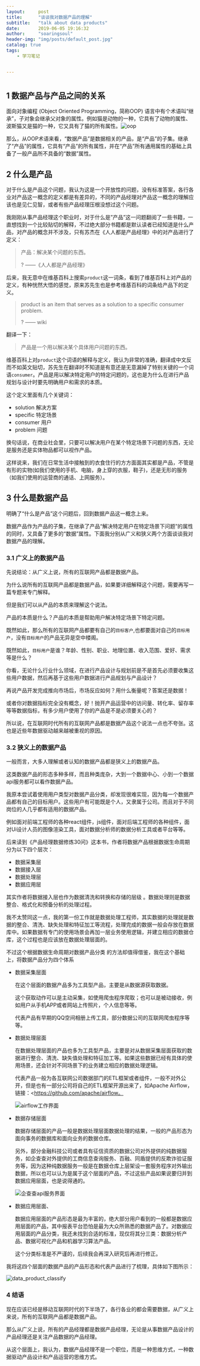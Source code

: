 ```yaml
---
layout:     post
title:      "谈谈我对数据产品的理解"
subtitle:   "talk about data products"
date:       2019-06-05 19:16:32
author:     "soaringsoul"
header-img: "img/posts/default_post.jpg"
catalog: true
tags:
    - 学习笔记


---
```


# 
## 1 数据产品与产品之间的关系

面向对象编程 (Object Oriented Programming，简称OOP) 语言中有个术语叫“继承”，子对象会继承父对象的属性。例如猫是动物的一种，它具有了动物的属性、波斯猫又是猫的一种，它又具有了猫的所有属性。![oop](/img/oop.jpg)

那么，从OOP术语来看，“数据产品”是数据相关的产品，是“产品”的子集。继承了“产品”的属性，它具有“产品”的所有属性，并在“产品”所有通用属性的基础上具备了一般产品所不具备的“数据”属性。

## 2 什么是产品

对于什么是产品这个问题，我认为这是一个开放性的问题，没有标准答案，各行各业对产品这一概念的定义都是有差异的，不同的产品经理对产品这一概念的理解应该也是见仁见智，或者有些产品经理压根没想过这个问题。



我刚刚从事产品经理这个职业时，对于什么是”产品”这一问题翻阅了一些书籍，一直想找到一个比较贴切的解释，不过绝大部分书籍都是默认读者已经知道是什么产品，对产品的概念并不涉及，只有苏杰在《人人都是产品经理》中的对产品进行了定义：

> 产品：解决某个问题的东西。
>
> ?															                   ——《人人都是产品经理》

后来，我无意中在维基百科上搜索`product`这一词条，看到了维基百科上对产品的定义，有种恍然大悟的感觉，原来苏先生也是参考维基百科的词条给产品下的定义。

> product is an item that serves as a solution to a specific consumer problem.
>
> ?                                                                                       —— wiki

翻译一下：

> 产品是一个用以解决某个具体用户问题的东西。

维基百科上对`product`这个词语的解释与定义，我认为非常的准确，翻译成中文反而不如英文贴切，苏先生在翻译时不知道是有意还是无意漏掉了特别关键的一个词语`consumer`。产品是用以解决特定用户的特定问题的，这也是为什么在进行产品规划与设计时要先明确用户和需求的本质。

这个定义里面有几个关键词：

* solution 解决方案
* specific 特定场景
* consumer 用户
* problem 问题



换句话说，在商业社会里，只要可以解决用户在某个特定场景下问题的东西，无论是服务还是实体物品都可以视作产品。

这样说来，我们在日常生活中接触到的衣食住行的方方面面其实都是产品，不管是有形的实物(如我们使用的手机、电脑，身上穿的衣服，鞋子)，还是无形的服务（如我们使用的运营商的通话、上网服务）。



## 3 什么是数据产品

明确了“什么是产品”这个问题后，回到数据产品这一概念上来。

数据产品作为产品的子集，在继承了产品“解决特定用户在特定场景下问题”的属性的同时，又具备了更多的“数据”属性。下面我分别从广义和狭义两个方面谈谈我对数据产品的理解。



### 3.1 广义上的数据产品

先说结论：从广义上说，所有的互联网产品都是数据产品。

为什么说所有的互联网产品都是数据产品，如果要详细解释这个问题，需要再写一篇专题来专门解释。

但是我们可以从产品的本质来理解这个说法。

产品的本质是什么？产品的本质是帮助用户解决特定场景下特定问题。

既然如此，那么所有的互联网产品都要有自己的`目标客户`,也都要面对自己的`目标用户`，没有`目标用户`的产品无异是空中楼阁。

既然如此，`目标用户`是谁？年龄、性别、职业、地理位置、收入范围、爱好、需求等是什么？

你看，无论什么行业什么领域，在进行产品设计与规划前是不是首先必须要收集这些用户数据，然后再基于这些用户数据进行产品规划与产品设计？

再说产品开发完成推向市场后，市场反应如何？用什么衡量呢？答案还是数据！

或者你对数据指标完全没有概念，好！抛开产品运营中的访问量、转化率、留存率等等数据指标，有多少用户使用了你的产品是不是必须要关心的？

所以说，在互联网时代所有的互联网产品都是数据产品这个说法一点也不夸张。这也是近些年数据驱动越来越被重视的原因。



### 3.2 狭义上的数据产品

一般而言，大多人理解或者认知的数据产品都是狭义上的数据产品。

这类数据产品的形态多种多样，而且种类庞杂，大到一个数据中心、小到一个数据api服务都可以看作数据产品。

我原本尝试着使用用户类型对数据产品分类，却发现很难实现，因为每一个数据产品都有自己的目标用户。这些用户有可能既是个人，又隶属于公司。而且对于不同岗位的人几乎都有适用的数据产品。

例如面对前端工程师的各种react组件，js组件，面对后端工程师的各种组件，面对Ui设计人员的图像渲染工具，面对数据分析师的数据分析工具或者平台等等。

后来读到《产品经理数据修炼30问》这本书，作者将数据产品根据数据生命周期分为以下四个层次：

* 数据采集层
* 数据接入层
* 数据处理层
* 数据应用层

其实作者将数据接入层也作为数据清洗和转换和存储的层级 。数据处理则是数据整合、格式化和预备分析的处理过程。

我不太赞同这一点，我的第一份工作就是数据处理工程师，其实数据的处理就是数据的整合、清洗、缺失处理和特征加工等流程，处理完成的数据一般会存放在数据库中。如果数据有专门的使用场景会再加一层业务使用逻辑，并建立相应的数据仓库，这个过程也是应该放在数据处理层面的。

不过这个根据数据生命周期对数据产品分类 的方法却值得借鉴，我在这个基础上，将数据产品分为四个体系

* 数据采集层面

  在这个层面的数据产品多为工具型产品，主要是从数据源获取数据。

  这个获取动作可以是主动采集，如使用爬虫程序爬取；也可以是被动接收，例如用户从手机APP或者网站上传照片，个人信息等等。

  代表产品有早期的QQ空间相册上传工具，部分数据公司的互联网爬虫程序等等。

  

* 数据处理层面

  在数据处理层面的产品也多为工具型产品，主要是对从数据采集层面获取的数据进行整合、清洗、缺失值处理和特征加工等。如果这些数据已经有具体的使用场景，还会针对不同场景下的业务建立相应的数据处理逻辑。

  代表产品一般为各互联网公司数据部门的ETL框架或者组件，一般不对外公开，但是也有一部分公司将自己的ETL框架开源出来了，如Apache Airflow，链接：<https://github.com/apache/airflow。

  ![airflow工作界面](/img/airflow.png)

  

* 数据存储层面

  数据存储层面的产品一般是数据处理层面数据处理的结果，一般的产品形态为面向事务的数据库和面向业务的数据仓库。

  另外，部分金融科技公司或者具有征信资质的数据公司对外提供的纯数据服务，如企查查对外提供的工商信息查询服务、百融、同盾提供的反欺诈验证服务等，因为这种纯数据服务一般是在数据仓库上层架设一套服务程序对外输出数据，所以也可以认为是属于这个层面的产品，不过这些产品如果说要归并到数据应用层面，也是说得通的。

  ![企查查api服务界面](/img/qichacha_api.png)

* 数据应用层面、

  数据应用层面的产品形态是最为丰富的，绝大部分用户看到的一般都是数据应用层面的产品，其中报表平台恐怕是最为大众所熟悉的数据产品了。对数据应用层面的产品分类，我还未找到合适的标准，现仅将其分三类：数据分析产品、数据可视化产品和机器学习算法产品。

  这个分类标准是不严谨的，后续我会再深入研究后再进行修正。

  

我将这四个层面的数据产品的产品形态和代表产品进行了梳理，具体如下图所示：

![data_product_classify](/img/data_product_classify.png)



### 4 结语

现在应该已经是移动互联网时代的下半场了，各行各业的都会需要数据，从广义上来说，所有的互联网产品都是数据产品。

那么从广义上说，所有的产品经理都是数据产品经理，无论是从事数据产品设计的产品经理还是关注产品数据的产品经理。

从这个层面上，我认为，数据产品经理不是一个职位，而是一种思维方式，一种数据驱动产品设计和产品运营的思维方式。







